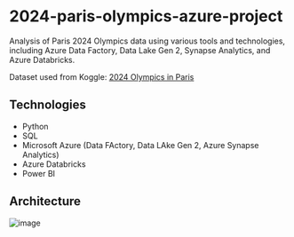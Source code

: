 # 2024-paris-olympics-azure-project
Analysis of Paris 2024 Olympics data using various tools and technologies, including Azure Data Factory, Data Lake Gen 2, Synapse Analytics, and Azure Databricks.

Dataset used from Koggle: [2024 Olympics in Paris](https://www.kaggle.com/datasets/mohamedamgad2002/2024-olympics-in-paris)

## Technologies

* Python
* SQL
* Microsoft Azure (Data FActory, Data LAke Gen 2, Azure Synapse Analytics)
* Azure Databricks
* Power BI

## Architecture

![image](https://github.com/user-attachments/assets/3b37f103-df6f-4d4c-a9c0-58c25e1bd214)

